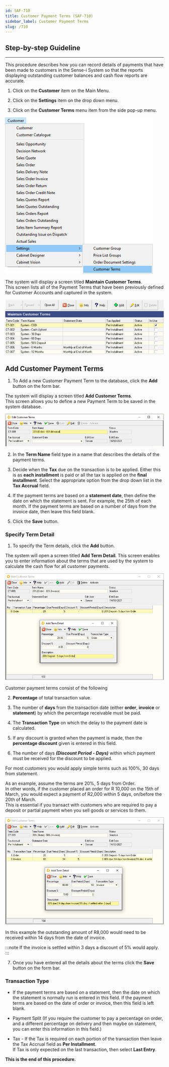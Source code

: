 ```yaml
---
id: SAF-710
title: Customer Payment Terms (SAF-710)
sidebar_label: Customer Payment Terms
slug: /710
---
```

## Step-by-step Guideline
___
This procedure describes how you can record details of payments that
have been made to customers in the Sense-i System so that the reports
displaying outstanding customer balances and cash flow reports are
accurate.

1.  Click on the **Customer** item on the Main Menu.  

2.  Click on the **Settings** item on the drop down menu.  

3.  Click on the **Customer Terms** menu item from the side pop-up menu.  

![](../static/img/docs/SAF-710/image01.png)  

The system will display a screen titled **Maintain Customer Terms**.  
This screen lists all of the Payment Terms that have been previously defined
for Customer Accounts and captured in the system.  

![](../static/img/docs/SAF-710/image02.png)  

## Add Customer Payment Terms  

1.  To Add a new Customer Payment Term to the database, click the **Add**
    button on the form bar.  

The system will display a screen titled **Add Customer Terms**.  
This screen allows you to define a new Payment Term to be saved in the system
database.  

![](../static/img/docs/SAF-710/image03.png)

2.  In the **Term Name** field type in a name that describes the details of the 
	payment terms.  

1.  Decide when the **Tax** due on the transaction is to be applied. Either
    this is as **each installment** is paid or all the tax is applied on the
    **final installment**. Select the appropriate option from the drop down
    list in the **Tax Accrual** field.  

1.  If the payment terms are based on a **statement date**, then define the
    date on which the statement is sent. For example, the 25th of
    each month. 
	If the payment terms are based on a number of days from
    the invoice date, then leave this field blank.  

1.  Click the **Save** button.  

### Specify Term Detail

1.  To specify the Term details, click the **Add** button.

The system will open a screen titled **Add Term Detail**. This screen
enables you to enter information about the terms that are used by the
system to calculate the cash flow for all customer payments.  

![](../static/img/docs/SAF-710/image04.png)  

Customer payment terms consist of the following

2.  **Percentage** of total transaction value.

1. The number of **days** from the transaction date (either **order**, **invoice**
    or **statement**) by which the percentage receivable must be paid.

1. The **Transaction Type** on which the delay to the payment date is
    calculated.

1. If any discount is granted when the payment is made, then the
    **percentage discount** given is entered in this field.

1. The number of days _**(Discount Period - Days)**_ within which payment must be received
   for the discount to be applied.  
	
For most customers you would apply simple terms such as 100%, 30 days from statement.  

As an example, assume the terms are 20%, 5 days from Order.  
In other words, if the customer placed an order for R 10,000 on the 15th of
March, you would expect a payment of R2,000 within 5 days, on/before
the 20th of March.  
This is essential if you transact with customers who are required to pay a deposit or 
partial payment when you sell goods or services to them.  

![](../static/img/docs/SAF-710/image05.png)  

In this example the outstanding amount of R8,000 would need to be received within 14 days from the date of invoice. 

:::note
If the invoice is settled within 3 days a discount of 5% would apply.
::: 

7. Once you have entered all the details about the terms click the **Save**
    button on the form bar.

### Transaction Type

-   If the payment terms are based on a statement, then the date on
    which the statement is normally run is entered in this field. If the
    payment terms are based on the date of order or invoice, then this
    field is left blank.

-   Payment Split (If you require the customer to pay
    a percentage on order, and a different percentage on delivery and
    then maybe on statement, you can enter this information in this
    field.)

-   Tax - If the Tax is required on each portion of the transaction then
    leave the Tax Accrual field as **Per Installment**.  
	If Tax is only expected on the last transaction, then select **Last Entry**.

**This is the end of this procedure.**
